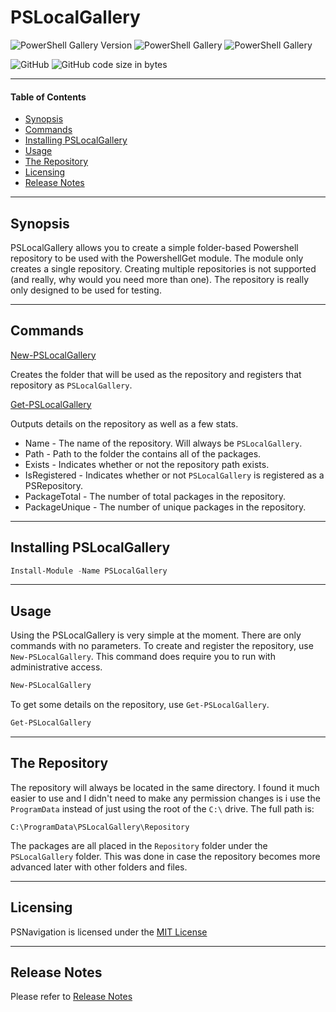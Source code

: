 # PSLocalGallery

![PowerShell Gallery Version](https://img.shields.io/powershellgallery/v/PSLocalGallery)
![PowerShell Gallery](https://img.shields.io/powershellgallery/dt/PSLocalGallery)
![PowerShell Gallery](https://img.shields.io/powershellgallery/p/PSLocalGallery)

![GitHub](https://img.shields.io/github/license/thbiv/PSLocalGallery)
![GitHub code size in bytes](https://img.shields.io/github/languages/code-size/thbiv/PSLocalGallery)

---

#### Table of Contents

-   [Synopsis](#Synopsis)
-   [Commands](#Commands)
-   [Installing PSLocalGallery](#Installing-PSLocalGallery)
-   [Usage](#Usage)
-   [The Repository](#The-Repository)
-   [Licensing](#Licensing)
-   [Release Notes](#Release-Notes)

---

## Synopsis

PSLocalGallery allows you to create a simple folder-based Powershell repository to be used with the PowershellGet module. The module only creates a single repository. Creating multiple repositories is not supported (and really, why would you need more than one). The repository is really only designed to be used for testing.

---

## Commands

[New-PSLocalGallery](docs\New-PSLocalGallery.md)

Creates the folder that will be used as the repository and registers that repository as ```PSLocalGallery```.

[Get-PSLocalGallery](docs\Get-PSLocalGallery)

Outputs details on the repository as well as a few stats.

-   Name - The name of the repository. Will always be ```PSLocalGallery```.
-   Path - Path to the folder the contains all of the packages.
-   Exists - Indicates whether or not the repository path exists.
-   IsRegistered - Indicates whether or not ```PSLocalGallery``` is registered as a PSRepository.
-   PackageTotal - The number of total packages in the repository.
-   PackageUnique - The number of unique packages in the repository.

---

## Installing PSLocalGallery

```Powershell
Install-Module -Name PSLocalGallery
```

---

## Usage

Using the PSLocalGallery is very simple at the moment. There are only commands with no parameters. To create and register the repository, use ```New-PSLocalGallery```. This command does require you to run with administrative access.

```Powershell
New-PSLocalGallery
```

To get some details on the repository, use ```Get-PSLocalGallery```.

```Powershell
Get-PSLocalGallery
```

---

## The Repository

The repository will always be located in the same directory. I found it much easier to use and I didn't need to make any permission changes is i use the ```ProgramData``` instead of just using the root of the ```C:\``` drive. The full path is:

```
C:\ProgramData\PSLocalGallery\Repository
```

The packages are all placed in the ```Repository``` folder under the ```PSLocalGallery``` folder. This was done in case the repository becomes more advanced later with other folders and files.

---

## Licensing

PSNavigation is licensed under the [MIT License](LICENSE)

---

## Release Notes

Please refer to [Release Notes](Release-Notes.md)